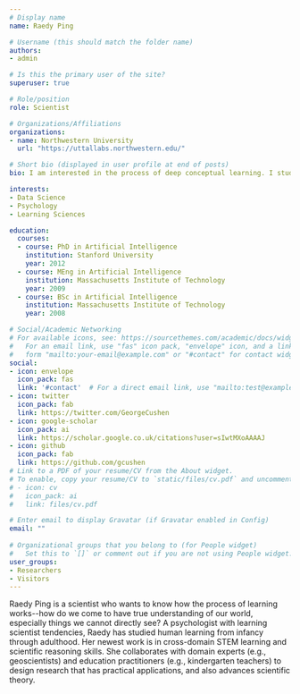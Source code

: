```yaml
---
# Display name
name: Raedy Ping

# Username (this should match the folder name)
authors:
- admin

# Is this the primary user of the site?
superuser: true

# Role/position
role: Scientist

# Organizations/Affiliations
organizations:
- name: Northwestern University
  url: "https://uttallabs.northwestern.edu/"

# Short bio (displayed in user profile at end of posts)
bio: I am interested in the process of deep conceptual learning. I study individuals, small groups, and machines. 

interests:
- Data Science
- Psychology
- Learning Sciences

education:
  courses:
  - course: PhD in Artificial Intelligence
    institution: Stanford University
    year: 2012
  - course: MEng in Artificial Intelligence
    institution: Massachusetts Institute of Technology
    year: 2009
  - course: BSc in Artificial Intelligence
    institution: Massachusetts Institute of Technology
    year: 2008

# Social/Academic Networking
# For available icons, see: https://sourcethemes.com/academic/docs/widgets/#icons
#   For an email link, use "fas" icon pack, "envelope" icon, and a link in the
#   form "mailto:your-email@example.com" or "#contact" for contact widget.
social:
- icon: envelope
  icon_pack: fas
  link: '#contact'  # For a direct email link, use "mailto:test@example.org".
- icon: twitter
  icon_pack: fab
  link: https://twitter.com/GeorgeCushen
- icon: google-scholar
  icon_pack: ai
  link: https://scholar.google.co.uk/citations?user=sIwtMXoAAAAJ
- icon: github
  icon_pack: fab
  link: https://github.com/gcushen
# Link to a PDF of your resume/CV from the About widget.
# To enable, copy your resume/CV to `static/files/cv.pdf` and uncomment the lines below.  
# - icon: cv
#   icon_pack: ai
#   link: files/cv.pdf

# Enter email to display Gravatar (if Gravatar enabled in Config)
email: ""
  
# Organizational groups that you belong to (for People widget)
#   Set this to `[]` or comment out if you are not using People widget.  
user_groups:
- Researchers
- Visitors
---
```


Raedy Ping is a scientist who wants to know how the process of learning works--how do we come to have true understanding of our world, especially things we cannot directly see? A psychologist with learning scientist tendencies, Raedy has studied human learning from infancy through adulthood. Her newest work is in cross-domain STEM learning and scientific reasoning skills. She collaborates with domain experts (e.g., geoscientists) and education practitioners (e.g., kindergarten teachers) to design research that has practical applications, and also advances scientific theory. 
